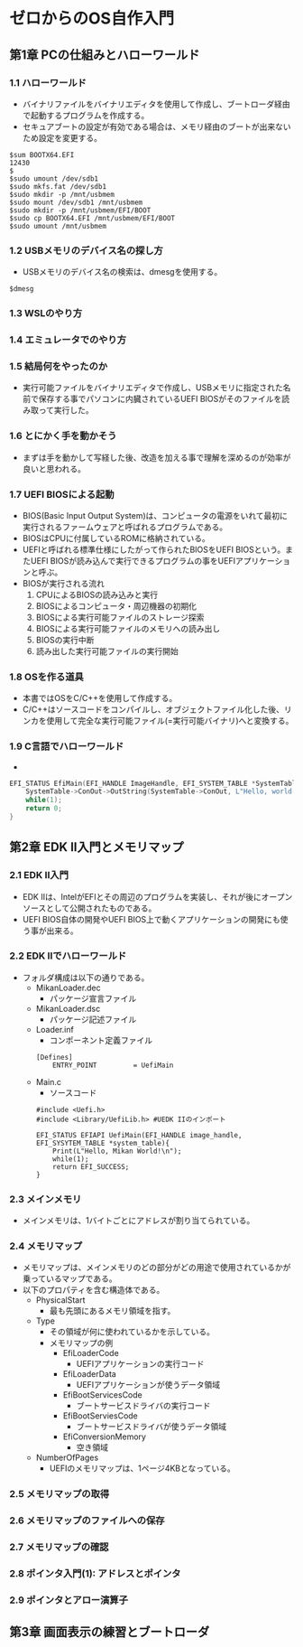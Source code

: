 # ゼロからのOS自作入門



## 第1章 PCの仕組みとハローワールド

### 1.1 ハローワールド
- バイナリファイルをバイナリエディタを使用して作成し、ブートローダ経由で起動するプログラムを作成する。
- セキュアブートの設定が有効である場合は、メモリ経由のブートが出来ないため設定を変更する。
```shell
$sum BOOTX64.EFI
12430
$
$sudo umount /dev/sdb1
$sudo mkfs.fat /dev/sdb1
$sudo mkdir -p /mnt/usbmem
$sudo mount /dev/sdb1 /mnt/usbmem
$sudo mkdir -p /mnt/usbmem/EFI/BOOT
$sudo cp BOOTX64.EFI /mnt/usbmem/EFI/BOOT
$sudo umount /mnt/usbmem

```
### 1.2 USBメモリのデバイス名の探し方
- USBメモリのデバイス名の検索は、dmesgを使用する。
```shell
$dmesg
```
### 1.3 WSLのやり方

### 1.4 エミュレータでのやり方

### 1.5 結局何をやったのか
- 実行可能ファイルをバイナリエディタで作成し、USBメモリに指定された名前で保存する事でパソコンに内臓されているUEFI BIOSがそのファイルを読み取って実行した。

### 1.6 とにかく手を動かそう
- まずは手を動かして写経した後、改造を加える事で理解を深めるのが効率が良いと思われる。

### 1.7 UEFI BIOSによる起動
- BIOS(Basic Input Output System)は、コンピュータの電源をいれて最初に実行されるファームウェアと呼ばれるプログラムである。
- BIOSはCPUに付属しているROMに格納されている。
- UEFIと呼ばれる標準仕様にしたがって作られたBIOSをUEFI BIOSという。またUEFI BIOSが読み込んで実行できるプログラムの事をUEFIアプリケーションと呼ぶ。
- BIOSが実行される流れ
    1. CPUによるBIOSの読み込みと実行
    2. BIOSによるコンピュータ・周辺機器の初期化
    3. BIOSによる実行可能ファイルのストレージ探索
    4. BIOSによる実行可能ファイルのメモリへの読み出し
    5. BIOSの実行中断
    6. 読み出した実行可能ファイルの実行開始

### 1.8 OSを作る道具
- 本書ではOSをC/C++を使用して作成する。
- C/C++はソースコードをコンパイルし、オブジェクトファイル化した後、リンカを使用して完全な実行可能ファイル(=実行可能バイナリ)へと変換する。

### 1.9 C言語でハローワールド
- 
```c
EFI_STATUS EfiMain(EFI_HANDLE ImageHandle, EFI_SYSTEM_TABLE *SystemTable){
    SystemTable->ConOut->OutString(SystemTable->ConOut, L"Hello, world!\n");
    while(1);
    return 0;
}
```


## 第2章 EDK II入門とメモリマップ
### 2.1 EDK II入門
- EDK IIは、IntelがEFIとその周辺のプログラムを実装し、それが後にオープンソースとして公開されたものである。
- UEFI BIOS自体の開発やUEFI BIOS上で動くアプリケーションの開発にも使う事が出来る。

### 2.2 EDK IIでハローワールド
- フォルダ構成は以下の通りである。
    - MikanLoader.dec
        - パッケージ宣言ファイル
    - MikanLoader.dsc
        - パッケージ記述ファイル
    - Loader.inf
        - コンポーネント定義ファイル
        ```
        [Defines]
            ENTRY_POINT         = UefiMain
        ```
    - Main.c
        - ソースコード
        ```
        #include <Uefi.h>
        #include <Library/UefiLib.h> #UEDK IIのインポート

        EFI_STATUS EFIAPI UefiMain(EFI_HANDLE image_handle, EFI_SYSYTEM_TABLE *system_table){
            Print(L"Hello, Mikan World!\n");
            while(1);
            return EFI_SUCCESS;
        }
        ```

### 2.3 メインメモリ
- メインメモリは、1バイトごとにアドレスが割り当てられている。

### 2.4 メモリマップ
- メモリマップは、メインメモリのどの部分がどの用途で使用されているかが乗っているマップである。
- 以下のプロパティを含む構造体である。
    - PhysicalStart
        - 最も先頭にあるメモリ領域を指す。
    - Type
        - その領域が何に使われているかを示している。
        - メモリマップの例
            - EfiLoaderCode
                - UEFIアプリケーションの実行コード
            - EfiLoaderData
                - UEFIアプリケーションが使うデータ領域
            - EfiBootServicesCode
                - ブートサービスドライバの実行コード
            - EfiBootServiesCode
                - ブートサービスドライバが使うデータ領域
            - EfiConversionMemory
                - 空き領域
    - NumberOfPages
        - UEFIのメモリマップは、1ページ4KBとなっている。

### 2.5 メモリマップの取得
### 2.6 メモリマップのファイルへの保存
### 2.7 メモリマップの確認
### 2.8 ポインタ入門(1): アドレスとポインタ
### 2.9 ポインタとアロー演算子


## 第3章 画面表示の練習とブートローダ
